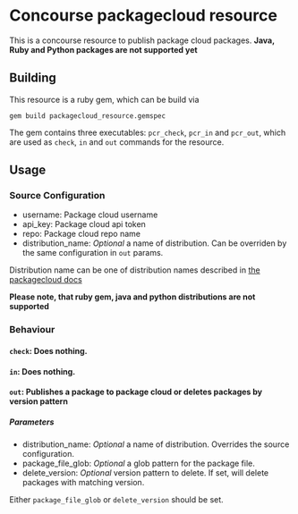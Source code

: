 # Concourse packagecloud resource

This is a concourse resource to publish package cloud packages.
**Java, Ruby and Python packages are not supported yet**

## Building

This resource is a ruby gem, which can be build via

```
gem build packagecloud_resource.gemspec
```

The gem contains three executables: `pcr_check`, `pcr_in` and `pcr_out`,
which are used as `check`, `in` and `out` commands for the resource.

## Usage

### Source Configuration

- username: Package cloud username
- api_key: Package cloud api token
- repo: Package cloud repo name
- distribution_name: *Optional* a name of distribution. Can be overriden by the same configuration in `out` params.

Distribution name can be one of distribution names described in [the packagecloud docs](https://packagecloud.io/docs#anchor-elementaryos)

**Please note, that ruby gem, java and python distributions are not supported**

### Behaviour

#### `check`: Does nothing.

#### `in`: Does nothing.

#### `out`: Publishes a package to package cloud or deletes packages by version pattern


##### Parameters


- distribution_name: *Optional* a name of distribution. Overrides the source configuration.
- package_file_glob: *Optional* a glob pattern for the package file.
- delete_version: *Optional* version pattern to delete. If set, will delete packages with matching version.

Either `package_file_glob` or `delete_version` should be set.





